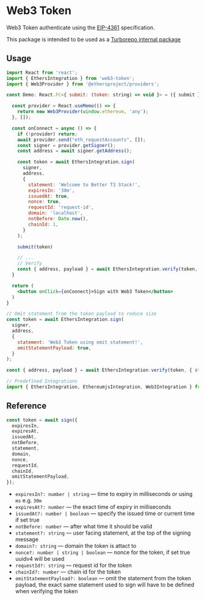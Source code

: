 # Web3 Token

Web3 Token authenticate using the [EIP-4361](https://eips.ethereum.org/EIPS/eip-4361) specification.

This package is intended to be used as a [Turborepo internal package](https://turborepo.org/docs/handbook/sharing-code/internal-packages)

## Usage
```jsx
import React from 'react';
import { EthersIntegration } from 'web3-token';
import { Web3Provider } from '@ethersproject/providers';

const Demo: React.FC<{ submit: (token: string) => void }> = ({ submit }) => {

  const provider = React.useMemo(() => {
    return new Web3Provider(window.ethereum, 'any');
  }, []);

  const onConnect = async () => {
    if (!provider) return;
    await provider.send("eth_requestAccounts", []);
    const signer = provider.getSigner();
    const address = await signer.getAddress();

    const token = await EthersIntegration.sign(
      signer,
      address,
      {
        statement: 'Welcome to Better T3 Stack!',
        expiresIn: '30m',
        issuedAt: true,
        nonce: true,
        requestId: 'request-id',
        domain: 'localhost',
        notBefore: Date.now(),
        chainId: 1,
      }
    );

    submit(token)

    // ...
    // Verify
    const { address, payload } = await EthersIntegration.verify(token, { domain: 'localhost' });
  }

  return (
    <button onClick={onConnect}>Sign with Web3 Token</button>
  )
}
```

```jsx
// Omit statement from the token payload to reduce size
const token = await EthersIntegration.sign(
  signer,
  address,
  {
    statement: 'Web3 Token using omit statement!',
    omitStatementPayload: true,
  }
);

const { address, payload } = await EthersIntegration.verify(token, { statement: 'Web3 Token using omit statement!' });

```

```jsx
// Predefined Integrations
import { EthersIntegration, EthereumjsIntegration, Web3Integration } from 'web3-token';
```


## Reference

```ts
const token = await sign({
  expiresIn,
  expiresAt,
  issuedAt,
  notBefore,
  statement,
  domain,
  nonce,
  requestId,
  chainId,
  omitStatementPayload,
});
```

- `expiresIn?: number | string` &mdash; time to expiry in milliseconds or using `ms` e.g. `30m`
- `expiresAt?: number` &mdash; the exact time of expiry in milliseconds
- `issuedAt?: number | boolean` &mdash; specify the issued time or current time if set true
- `notBefore: number` &mdash; after what time it should be valid
- `statement?: string` &mdash; user facing statement, at the top of the signing message
- `domain?: string` &mdash; domain the token is attact to
- `nonce?: number | string | boolean` &mdash; nonce for the token, if set true uuidv4 will be used
- `requestId?: string` &mdash; request id for the token
- `chainId?: number` &mdash; chain id for the token
- `omitStatementPayload?: boolean` &mdash; omit the statement from the token payload, the exact same statement used to sign will have to be defined when verifying the token